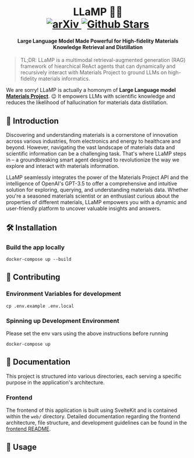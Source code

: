 <center>
    <h1 align="center">
        <b>LLaMP 🦙🔮</b>
        <br>
        <a href="https://arxiv.org/abs/2401.17244">
          <img src="https://img.shields.io/badge/cs.CL-2401.17244-b31b1b?logo=arxiv&logoColor=white" alt="arXiv">
        </a>
        <a href="https://github.com/chiang-yuan/llamp/stargazers">
          <img src="https://img.shields.io/github/stars/chiang-yuan/llamp?style=social" alt="Github Stars">
        </a>
    </h1>
    <h4>Large Language Model Made Powerful for High-fidelity Materials Knowledge Retrieval and Distillation</h4>
</center>

> TL;DR: LLaMP is a multimodal retrieval-augmented generation (RAG) framework of hiearchical ReAct agents that can dynamically and recursively interact with Materials Project to ground LLMs on high-fidelity materials informatics.

We are sorry! LLaMP is actually a homonym of **Large Language model [Materials Project](https://materialsproject.org)**. :wink: It empowers LLMs with scientific knowledge and reduces the likelihood of hallucination for materials data distillation.

<!-- LLaMP is a web-based assistant that allows you to explore and interact with materials data in a conversational and intuitive manner. It integrates the power of the Materials Project API and the intelligence of OpenAI's GPT-3.5 to offer a comprehensive and user-friendly solution for discovering and understanding computational materials data based on quantum mechanical calculations. -->


<!-- <img src="https://raw.githubusercontent.com/sveltejs/branding/master/svelte-horizontal.svg" height="30"/>
<a href="https://elementari.janosh.dev/"><img src="https://raw.githubusercontent.com/janosh/elementari/main/static/favicon.svg" height="30"/></a> -->

## :crystal_ball: Introduction

Discovering and understanding materials is a cornerstone of innovation across various industries, from electronics and energy to healthcare and beyond. However, navigating the vast landscape of materials data and scientific information can be a challenging task. That's where LLaMP steps in – a groundbreaking smart agent designed to revolutionize the way we explore and interact with materials information.

LLaMP seamlessly integrates the power of the Materials Project API and the intelligence of OpenAI's GPT-3.5 to offer a comprehensive and intuitive solution for exploring, querying, and understanding materials data. Whether you're a seasoned materials scientist or an enthusiast curious about the properties of different materials, LLaMP empowers you with a dynamic and user-friendly platform to uncover valuable insights and answers.

<!-- **:mag_right: Key Features of LLaMP**

1. **Natural Language Interaction:** Say goodbye to complex queries and technical jargon. LLaMP understands human language, allowing you to communicate your materials-related questions in a conversational and intuitive manner.

2. **Expertly Curated Data:** By harnessing the capabilities of the Materials Project API, LLaMP provides access to a vast repository of materials data, including composition, properties, structures, and more.

3. **Intelligent Responses:** Powered by OpenAI's GPT-3.5, LLaMP not only retrieves data but also delivers insightful and informative responses in plain language, making complex materials concepts easy to comprehend.

4. **Effortless Exploration:** Whether you're seeking materials with specific properties, analyzing trends, or comparing compositions, LLaMP streamlines the exploration process, ensuring you find the information you need quickly.

5. **Custom Functionality:** LLaMP's innovative design enables you to leverage predefined functions tailored to materials research. These functions allow you to retrieve, filter, and analyze materials data in a structured and efficient manner.

6. **Personalized Experience:** LLaMP adapts to your preferences, learning from each interaction to provide increasingly accurate and relevant responses over time.

7. **Seamless Integration:** As a web-based assistant, LLaMP is accessible from anywhere, eliminating the need for complicated installations or setups.

Whether you're a researcher, engineer, student, or anyone with a curiosity about materials, LLaMP is your indispensable companion on the journey of material exploration. It transforms the way we access and engage with materials data, making the pursuit of scientific knowledge more accessible and enjoyable than ever before.

Experience the future of materials exploration with LLaMP – your intelligent guide to the world of materials science and discovery. -->

## :hammer_and_wrench: Installation

### Build the app locally

```shell
docker-compose up --build
```

## 🤝 Contributing

### Environment Variables for development

```
cp .env.example .env.local
```

### Spinning up Development Environment

Please set the env vars using the above instructions before running

```
docker-compose up
```

## 📑 Documentation

This project is structured into various directories, each serving a specific purpose in the application's architecture.

### Frontend

The frontend of this application is built using SvelteKit and is contained within the `web/` directory. Detailed documentation regarding the frontend architecture, file structure, and development guidelines can be found in the [frontend README](web/README.md).

<!-- [📖 Read the frontend documentation](web/README.md) -->

## :rocket: Usage